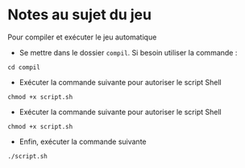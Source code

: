 # Notes au sujet du jeu
Pour compiler et exécuter le jeu automatique
+ Se mettre dans le dossier `compil`. Si besoin utiliser la commande :
``` console
cd compil
```
+ Exécuter la commande suivante pour autoriser le script Shell
``` console
chmod +x script.sh
```
+ Exécuter la commande suivante pour autoriser le script Shell
``` console
chmod +x script.sh
```
+ Enfin, exécuter la commande suivante
``` console
./script.sh
```